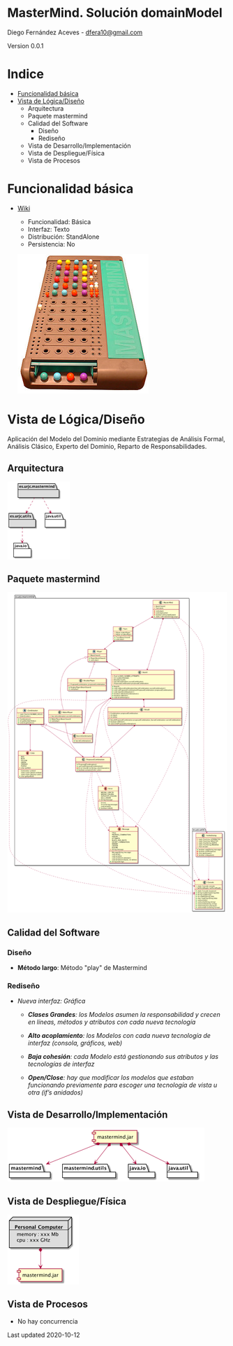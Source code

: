 # MasterMind. Solución domainModel
Diego Fernández Aceves - dfera10@gmail.com

Version 0.0.1

# Indice
 - [Funcionalidad básica](#Funcionalidad-básica)
 - [Vista de Lógica/Diseño](#Vista-de-LógicaDiseño)
    * Arquitectura
    * Paquete mastermind
    * Calidad del Software
        * Diseño
        * Rediseño
    * Vista de Desarrollo/Implementación
    * Vista de Despliegue/Física
    * Vista de Procesos

# Funcionalidad básica
 - [Wiki](https://en.wikipedia.org/wiki/Mastermind_(board_game))
    - Funcionalidad: Básica
    - Interfaz: Texto
    - Distribución: StandAlone
    - Persistencia: No
 
    ![MasterMind "MasterMind"](https://github.com/TheMercuryBeat/MasterMind/blob/domainModel/docs/images/300px-mastermind.jpg?raw=true)
 
# Vista de Lógica/Diseño
Aplicación del Modelo del Dominio mediante Estrategias de Análisis Formal, Análisis Clásico, Experto del Dominio, Reparto de Responsabilidades.

## Arquitectura
![MasterMind "MasterMind"](https://github.com/TheMercuryBeat/MasterMind/blob/domainModel/docs/images/MasterMindArquitecture.png?raw=true)

## Paquete mastermind
![MasterMind "MasterMind"](https://github.com/TheMercuryBeat/MasterMind/blob/domainModel/docs/images/MasterMindDesignModel.png?raw=true)

## Calidad del Software

### Diseño

- **Método largo**: Método "play" de Mastermind

### Rediseño

- *Nueva interfaz: Gráfica*

    - ***Clases Grandes**: los Modelos asumen la responsabilidad y crecen en líneas, métodos y atributos con cada nueva tecnología*

    - ***Alto acoplamiento**: los Modelos con cada nueva tecnología de interfaz (consola, gráficos, web)*

    - ***Baja cohesión**: cada Modelo está gestionando sus atributos y las tecnologías de interfaz*

    - ***Open/Close**: hay que modificar los modelos que estaban funcionando previamente para escoger una tecnología de vista u otra (if’s anidados)*

## Vista de Desarrollo/Implementación
![MasterMind "MasterMind"](https://github.com/TheMercuryBeat/MasterMind/blob/domainModel/docs/images/MasterMindDevelopment.png?raw=true)

## Vista de Despliegue/Física
![MasterMind "MasterMind"](https://github.com/TheMercuryBeat/MasterMind/blob/domainModel/docs/images/MasterMindDeployment.png?raw=true)

## Vista de Procesos

-   No hay concurrencia

Last updated 2020-10-12